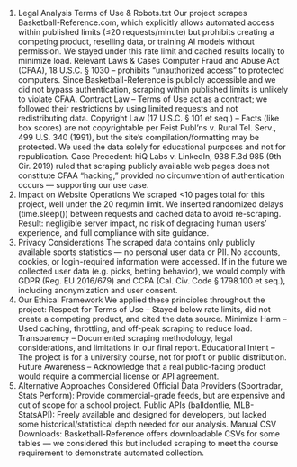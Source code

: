 1. Legal Analysis
Terms of Use & Robots.txt
Our project scrapes Basketball-Reference.com, which explicitly allows automated access within published limits (≤20 requests/minute) but prohibits creating a competing product, reselling data, or training AI models without permission. We stayed under this rate limit and cached results locally to minimize load.
Relevant Laws & Cases
Computer Fraud and Abuse Act (CFAA), 18 U.S.C. § 1030 – prohibits “unauthorized access” to protected computers. Since Basketball-Reference is publicly accessible and we did not bypass authentication, scraping within published limits is unlikely to violate CFAA.
Contract Law – Terms of Use act as a contract; we followed their restrictions by using limited requests and not redistributing data.
Copyright Law (17 U.S.C. § 101 et seq.) – Facts (like box scores) are not copyrightable per Feist Publ’ns v. Rural Tel. Serv., 499 U.S. 340 (1991), but the site’s compilation/formatting may be protected. We used the data solely for educational purposes and not for republication.
Case Precedent: hiQ Labs v. LinkedIn, 938 F.3d 985 (9th Cir. 2019) ruled that scraping publicly available web pages does not constitute CFAA “hacking,” provided no circumvention of authentication occurs — supporting our use case.
2. Impact on Website Operations
We scraped <10 pages total for this project, well under the 20 req/min limit.
We inserted randomized delays (time.sleep()) between requests and cached data to avoid re-scraping.
Result: negligible server impact, no risk of degrading human users’ experience, and full compliance with site guidance.
3. Privacy Considerations
The scraped data contains only publicly available sports statistics — no personal user data or PII.
No accounts, cookies, or login-required information were accessed.
If in the future we collected user data (e.g. picks, betting behavior), we would comply with GDPR (Reg. EU 2016/679) and CCPA (Cal. Civ. Code § 1798.100 et seq.), including anonymization and user consent.
4. Our Ethical Framework
We applied these principles throughout the project:
Respect for Terms of Use – Stayed below rate limits, did not create a competing product, and cited the data source.
Minimize Harm – Used caching, throttling, and off-peak scraping to reduce load.
Transparency – Documented scraping methodology, legal considerations, and limitations in our final report.
Educational Intent – The project is for a university course, not for profit or public distribution.
Future Awareness – Acknowledge that a real public-facing product would require a commercial license or API agreement.
5. Alternative Approaches Considered
Official Data Providers (Sportradar, Stats Perform): Provide commercial-grade feeds, but are expensive and out of scope for a school project.
Public APIs (balldontlie, MLB-StatsAPI): Freely available and designed for developers, but lacked some historical/statistical depth needed for our analysis.
Manual CSV Downloads: Basketball-Reference offers downloadable CSVs for some tables — we considered this but included scraping to meet the course requirement to demonstrate automated collection.
